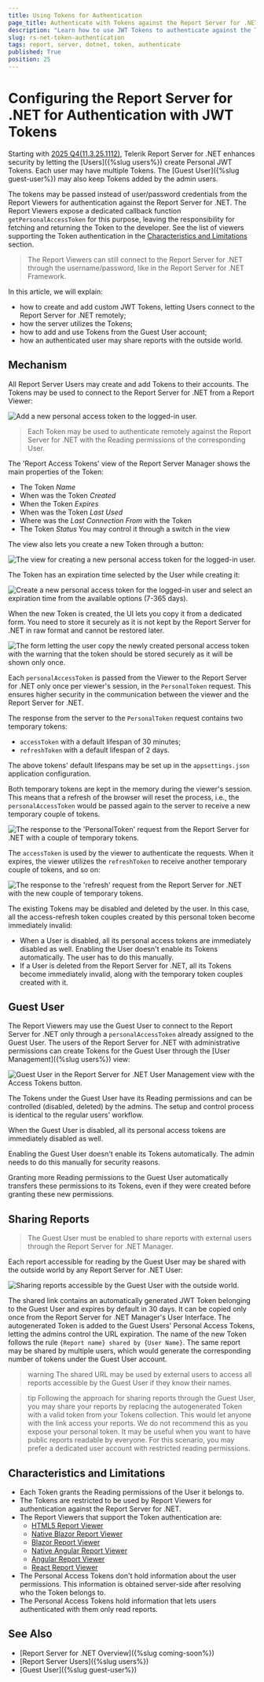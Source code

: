 ```yaml
---
title: Using Tokens for Authentication
page_title: Authenticate with Tokens against the Report Server for .NET
description: "Learn how to use JWT Tokens to authenticate against the Telerik Report Server for .NET instance."
slug: rs-net-token-authentication
tags: report, server, dotnet, token, authenticate
published: True
position: 25
---
```


# Configuring the Report Server for .NET for Authentication with JWT Tokens

Starting with [2025 Q4(11.3.25.1112)](https://www.telerik.com/support/whats-new/report-server/release-history/progress-telerik-report-server-2025-q4-11-3-25-1112), Telerik Report Server for .NET enhances security by letting the [Users]({%slug users%}) create Personal JWT Tokens. Each user may have multiple Tokens. The [Guest User]({%slug guest-user%}) may also keep Tokens added by the admin users.

The tokens may be passed instead of user/password credentials from the Report Viewers for authentication against the Report Server for .NET. The Report Viewers expose a dedicated callback function `getPersonalAccessToken` for this purpose, leaving the responsibility for fetching and returning the Token to the developer. See the list of viewers supporting the Token authentication in the [Characteristics and Limitations](#characteristics-and-limitations) section.

> The Report Viewers can still connect to the Report Server for .NET through the username/password, like in the Report Server for .NET Framework.

In this article, we will explain:
* how to create and add custom JWT Tokens, letting Users connect to the Report Server for .NET remotely;
* how the server utilizes the Tokens;
* how to add and use Tokens from the Guest User account;
* how an authenticated user may share reports with the outside world.

## Mechanism

All Report Server Users may create and add Tokens to their accounts. The Tokens may be used to connect to the Report Server for .NET from a Report Viewer:

![Add a new personal access token to the logged-in user.](../images/rs-net-images/rs-net-token-add-to-user.png)

> Each Token may be used to authenticate remotely against the Report Server for .NET with the Reading permissions of the corresponding User.

The 'Report Access Tokens' view of the Report Server Manager shows the main properties of the Token:
* The Token _Name_
* When was the Token _Created_
* When the Token _Expires_
* When was the Token _Last Used_
* Where was the _Last Connection From_ with the Token
* The Token _Status_ You may control it through a switch in the view

The view also lets you create a new Token through a button:

![The view for creating a new personal access token for the logged-in user.](../images/rs-net-images/rs-net-token-view-create-access-token.png)

The Token has an expiration time selected by the User while creating it:

![Create a new personal access token for the logged-in user and select an expiration time from the available options (7-365 days).](../images/rs-net-images/rs-net-token-create-access-token.png)

When the new Token is created, the UI lets you copy it from a dedicated form. You need to store it securely as it is not kept by the Report Server for .NET in raw format and cannot be restored later.

![The form letting the user copy the newly created personal access token with the warning that the token should be stored securely as it will be shown only once.](../images/rs-net-images/rs-net-token-copy-access-token.png)

Each `personalAccessToken` is passed from the Viewer to the Report Server for .NET only once per viewer's session, in the `PersonalToken` request. This ensures higher security in the communication between the viewer and the Report Server for .NET.

The response from the server to the `PersonalToken` request contains two temporary tokens:
* `accessToken` with a default lifespan of 30 minutes;
* `refreshToken` with a default lifespan of 2 days.

The above tokens' default lifespans may be set up in the `appsettings.json` application configuration.

Both temporary tokens are kept in the memory during the viewer's session. This means that a refresh of the browser will reset the process, i.e., the `personalAccessToken` would be passed again to the server to receive a new temporary couple of tokens.

![The response to the 'PersonalToken' request from the Report Server for .NET with a couple of temporary tokens.](../images/rs-net-images/rs-net-token-personaltoken-response.png)

The `accessToken` is used by the viewer to authenticate the requests. When it expires, the viewer utilizes the `refreshToken` to receive another temporary couple of tokens, and so on:

![The response to the 'refresh' request from the Report Server for .NET with the new couple of temporary tokens.](../images/rs-net-images/rs-net-token-refresh-response.png)

The existing Tokens may be disabled and deleted by the user. In this case, all the access-refresh token couples created by this personal token become immediately invalid:
* When a User is disabled, all its personal access tokens are immediately disabled as well. Enabling the User doesn't enable its Tokens automatically. The user has to do this manually.
* If a User is deleted from the Report Server for .NET, all its Tokens become immediately invalid, along with the temporary token couples created with it.

## Guest User

The Report Viewers may use the Guest User to connect to the Report Server for .NET only through a `personalAccessToken` already assigned to the Guest User. The users of the Report Server for .NET with administrative permissions can create Tokens for the Guest User through the [User Management]({%slug users%}) view:

![Guest User in the Report Server for .NET User Management view with the Access Tokens button.](../images/rs-net-images/rs-net-token-guest-user-add-token.png)

The Tokens under the Guest User have its Reading permissions and can be controlled (disabled, deleted) by the admins. The setup and control process is identical to the regular users' workflow.

When the Guest User is disabled, all its personal access tokens are immediately disabled as well.

Enabling the Guest User doesn't enable its Tokens automatically. The admin needs to do this manually for security reasons.

Granting more Reading permissions to the Guest User automatically transfers these permissions to its Tokens, even if they were created before granting these new permissions.

## Sharing Reports

> The Guest User must be enabled to share reports with external users through the Report Server for .NET Manager.

Each report accessible for reading by the Guest User may be shared with the outside world by any Report Server for .NET User:

![Sharing reports accessible by the Guest User with the outside world.](../images/rs-net-images/rs-net-token-share-report.png)

The shared link contains an automatically generated JWT Token belonging to the Guest User and expires by default in 30 days. It can be copied only once from the Report Server for .NET Manager's User Interface.
The autogenerated Token is added to the Guest Users' Personal Access Tokens, letting the admins control the URL expiration. The name of the new Token follows the rule `{Report name} shared by {User Name}`. The same report may be shared by multiple users, which would generate the corresponding number of tokens under the Guest User account.

>warning The shared URL may be used by external users to access all reports accessible by the Guest User if they know their names.

>tip Following the approach for sharing reports through the Guest User, you may share your reports by replacing the autogenerated Token with a valid token from your Tokens collection. This would let anyone with the link access your reports. We do not recommend this as you expose your personal token. It may be useful when you want to have public reports readable by everyone. For this scenario, you may prefer a dedicated user account with restricted reading permissions.

## Characteristics and Limitations

* Each Token grants the Reading permissions of the User it belongs to.
* The Tokens are restricted to be used by Report Viewers for authentication against the Report Server for .NET.
* The Report Viewers that support the Token authentication are:
	+ [HTML5 Report Viewer](https://docs.telerik.com/reporting/embedding-reports/display-reports-in-applications/web-application/html5-report-viewer/overview)
	+ [Native Blazor Report Viewer](https://docs.telerik.com/reporting/embedding-reports/display-reports-in-applications/web-application/native-blazor-report-viewer/overview)
	+ [Blazor Report Viewer](https://docs.telerik.com/reporting/embedding-reports/display-reports-in-applications/web-application/blazor-report-viewer/overview)
	+ [Native Angular Report Viewer](https://docs.telerik.com/reporting/embedding-reports/display-reports-in-applications/web-application/native-angular-report-viewer/overview)
	+ [Angular Report Viewer](https://docs.telerik.com/reporting/embedding-reports/display-reports-in-applications/web-application/angular-report-viewer/angular-report-viewer-overview)
	+ [React Report Viewer](https://docs.telerik.com/reporting/embedding-reports/display-reports-in-applications/web-application/react-report-viewer/react-report-viewer-overview)
* The Personal Access Tokens don't hold information about the user permissions. This information is obtained server-side after resolving who the Token belongs to.
* The Personal Access Tokens hold information that lets users authenticated with them only read reports.

## See Also

* [Report Server for .NET Overview]({%slug coming-soon%})
* [Report Server Users]({%slug users%})
* [Guest User]({%slug guest-user%})
